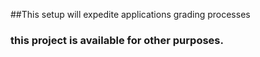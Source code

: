 ##This setup will expedite applications grading processes

### this project is available for other purposes.

